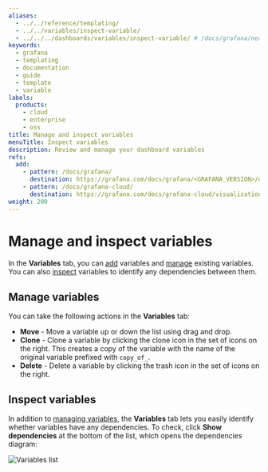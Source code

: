```yaml
---
aliases:
  - ../../reference/templating/
  - ../../variables/inspect-variable/
  - ../../../dashboards/variables/inspect-variable/ # /docs/grafana/next/dashboards/variables/inspect-variable/
keywords:
  - grafana
  - templating
  - documentation
  - guide
  - template
  - variable
labels:
  products:
    - cloud
    - enterprise
    - oss
title: Manage and inspect variables
menuTitle: Inspect variables
description: Review and manage your dashboard variables
refs:
  add:
    - pattern: /docs/grafana/
      destination: https://grafana.com/docs/grafana/<GRAFANA_VERSION>/dashboards/variables/add-template-variables/
    - pattern: /docs/grafana-cloud/
      destination: https://grafana.com/docs/grafana-cloud/visualizations/dashboards/variables/add-template-variables/
weight: 200
---
```


# Manage and inspect variables

In the **Variables** tab, you can [add](ref:add) variables and [manage](#manage-variables) existing variables. You can also [inspect](#inspect-variables) variables to identify any dependencies between them. <!--whether a variable is being referenced (or used) in other variables or dashboard.-->

## Manage variables

You can take the following actions in the **Variables** tab:

- **Move** - Move a variable up or down the list using drag and drop.
- **Clone** - Clone a variable by clicking the clone icon in the set of icons on the right. This creates a copy of the variable with the name of the original variable prefixed with `copy_of_`.
- **Delete** - Delete a variable by clicking the trash icon in the set of icons on the right.

## Inspect variables

In addition to [managing variables](#manage-variables), the **Variables** tab lets you easily identify whether variables have any dependencies. To check, click **Show dependencies** at the bottom of the list, which opens the dependencies diagram:

<!-- Update and comment this back in when the reference functionality is working again

The variables page lets you easily identify whether a variable is being referenced (or used) in other variables or dashboard. In addition, you can also [add](ref:add) and [manage variables](#manage-variables) on this page.

![Variables list](/static/img/docs/variables-templates/variables-list-7-4.png)

Any variable that is referenced or used has a green check mark next to it, while unreferenced variables have a orange caution icon next to them.

![Variables list](/static/img/docs/variables-templates/variable-not-referenced-7-4.png)

In addition, all referenced variables have a dependency icon next to the green check mark. You can click on the icon to view the dependency map. The dependency map can be moved. You can zoom in out with mouse wheel or track pad equivalent.-->

![Variables list](/static/img/docs/variables-templates/dependancy-map-7-4.png)
